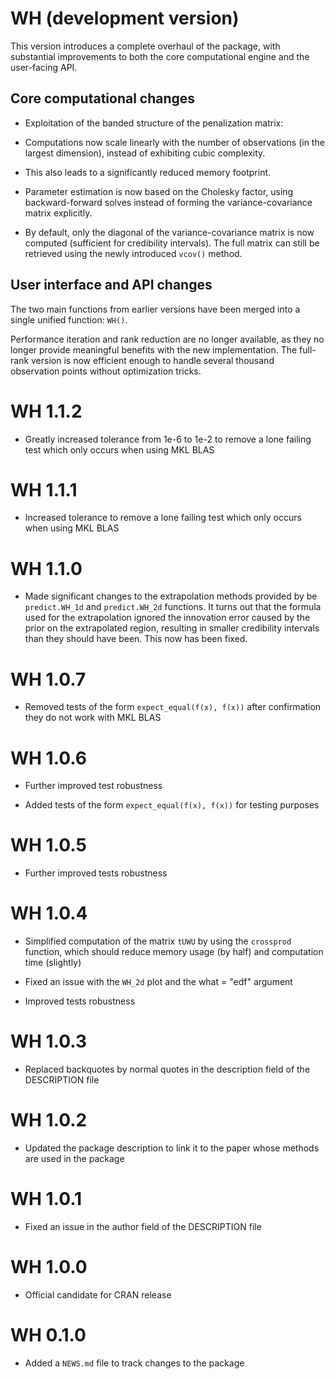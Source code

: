 # WH (development version)

This version introduces a complete overhaul of the package, with substantial improvements to both the core computational engine and the user-facing API.

## Core computational changes

* Exploitation of the banded structure of the penalization matrix:

* Computations now scale linearly with the number of observations (in the largest dimension), instead of exhibiting cubic complexity.

* This also leads to a significantly reduced memory footprint.

* Parameter estimation is now based on the Cholesky factor, using backward-forward solves instead of forming the variance-covariance matrix explicitly.

* By default, only the diagonal of the variance-covariance matrix is now computed (sufficient for credibility intervals). The full matrix can still be retrieved using the newly introduced `vcov()` method.

## User interface and API changes

The two main functions from earlier versions have been merged into a single unified function: `WH()`.

Performance iteration and rank reduction are no longer available, as they no longer provide meaningful benefits with the new implementation. The full-rank version is now efficient enough to handle several thousand observation points without optimization tricks.

# WH 1.1.2

* Greatly increased tolerance from 1e-6 to 1e-2 to remove a lone failing test which only occurs when using MKL BLAS

# WH 1.1.1

* Increased tolerance to remove a lone failing test which only occurs when using MKL BLAS

# WH 1.1.0

* Made significant changes to the extrapolation methods provided by be `predict.WH_1d` and `predict.WH_2d` functions. It turns out that the formula used for the extrapolation ignored the innovation error caused by the prior on the extrapolated region, resulting in smaller credibility intervals than they should have been. This now has been fixed.

# WH 1.0.7

* Removed tests of the form `expect_equal(f(x), f(x))` after confirmation they do not work with MKL BLAS

# WH 1.0.6

* Further improved test robustness

* Added tests of the form `expect_equal(f(x), f(x))` for testing purposes

# WH 1.0.5

* Further improved tests robustness

# WH 1.0.4

* Simplified computation of the matrix `tUWU` by using the `crossprod` function, which should reduce memory usage (by half) and computation time (slightly)

* Fixed an issue with the `WH_2d` plot and the what = "edf" argument

* Improved tests robustness

# WH 1.0.3

* Replaced backquotes by normal quotes in the description field of the DESCRIPTION file

# WH 1.0.2

* Updated the package description to link it to the paper whose methods are used in the package

# WH 1.0.1

* Fixed an issue in the author field of the DESCRIPTION file

# WH 1.0.0

* Official candidate for CRAN release

# WH 0.1.0

* Added a `NEWS.md` file to track changes to the package
